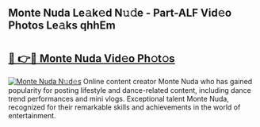 ## Monte Nuda Le𝚊k𝚎d N𝚞𝚍e - Part-ALF Vid𝚎o Photos Le𝚊ks qhhEm

# <h2><a href="http://fbbfp9f.evod.top/?m=Monte+Nuda">🔗 👉🔴 Monte Nuda Vid𝚎o Ph𝚘t𝚘s</a></h2>

[![Monte Nuda N𝚞d𝚎s](https://i.imgur.com/8V9OHl7.gif)](http://fbbfp9f.evod.top/?m=Monte+Nuda)
Online content creator Monte Nuda who has gained popularity for posting lifestyle and dance-related content, including dance trend performances and mini vlogs. Exceptional talent Monte Nuda, recognized for their remarkable skills and achievements in the world of entertainment. 

